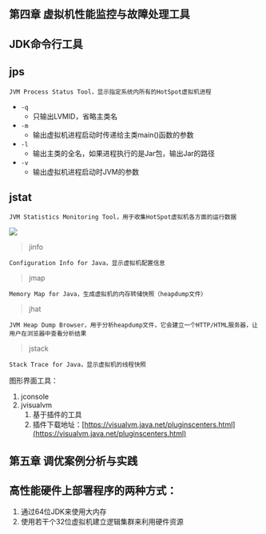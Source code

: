 ## 第四章 虚拟机性能监控与故障处理工具 ##

JDK命令行工具
-

jps
-

	JVM Process Status Tool，显示指定系统内所有的HotSpot虚拟机进程

- `-q`
	- 只输出LVMID，省略主类名
- `-m`
	- 输出虚拟机进程启动时传递给主类main()函数的参数
- `-l`
	- 输出主类的全名，如果进程执行的是Jar包，输出Jar的路径
- `-v`
	- 输出虚拟机进程启动时JVM的参数


jstat
-

	JVM Statistics Monitoring Tool，用于收集HotSpot虚拟机各方面的运行数据

![](http://i.imgur.com/gaOQJVX.jpg)


>jinfo

	Configuration Info for Java，显示虚拟机配置信息

>jmap

	Memory Map for Java，生成虚拟机的内存转储快照（heapdump文件）

>jhat

	JVM Heap Dump Browser，用于分析heapdump文件，它会建立一个HTTP/HTML服务器，让用户在浏览器中查看分析结果

>jstack

	Stack Trace for Java，显示虚拟机的线程快照



图形界面工具：
1. jconsole
2. jvisualvm
	1. 基于插件的工具
	2. 插件下载地址：[https://visualvm.java.net/pluginscenters.html](https://visualvm.java.net/pluginscenters.html)


## 第五章 调优案例分析与实践 ##

高性能硬件上部署程序的两种方式：
-
1. 通过64位JDK来使用大内存
2. 使用若干个32位虚拟机建立逻辑集群来利用硬件资源